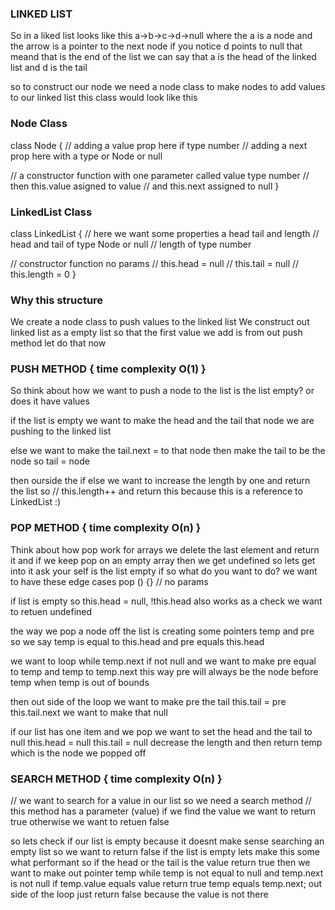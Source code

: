 ### LINKED LIST

So in a liked list looks like this a->b->c->d->null
where the a is a node and the arrow is a pointer to the next node
if you notice d points to null that meand that is the end of the list
we can say that a is the head of the linked list and d is the tail

so to construct our node we need a node class to make nodes to add values to our linked list this class would look like this

### Node Class

class Node {
// adding a value prop here if type number
// adding a next prop here with a type or Node or null

// a constructor function with one parameter called value type number
// then this.value asigned to value
// and this.next assigned to null
}

### LinkedList Class

class LinkedList {
// here we want some properties a head tail and length
// head and tail of type Node or null
// length of type number

// constructor function no params
// this.head = null
// this.tail = null
// this.length = 0
}

### Why this structure

We create a node class to push values to the linked list
We construct out linked list as a empty list so that the first value we add is from out push method let do that now

### PUSH METHOD { time complexity O(1) }

So think about how we want to push a node to the list
is the list empty? or does it have values

if the list is empty we want to make the head and the tail that node we are pushing to the linked list

else we want to make the tail.next = to that node then make the tail to be the node so tail = node

then ourside the if else we want to increase the length by one and return the list so
// this.length++ and return this because this is a reference to LinkedList :)

### POP METHOD { time complexity O(n) }

Think about how pop work for arrays we delete the last element and return it
and if we keep pop on an empty array then we get undefined so lets get into it
ask your self is the list empty if so what do you want to do?
we want to have these edge cases
pop () {} // no params

if list is empty so this.head = null, !this.head also works as a check
we want to retuen undefined

the way we pop a node off the list is creating some pointers temp and pre
so we say temp is equal to this.head and pre equals this.head

we want to loop while temp.next if not null
and we want to make pre equal to temp and temp to temp.next
this way pre will always be the node before temp when temp is out of bounds

then out side of the loop we want to make pre the tail
this.tail = pre
this.tail.next we want to make that null

if our list has one item and we pop we want to set the head and the tail to null
this.head = null
this.tail = null
decrease the length and then return temp which is the node we popped off

### SEARCH METHOD { time complexity O(n) }

// we want to search for a value in our list so we need a search method
// this method has a parameter (value) if we find the value we want to return true otherwise we want to retuen false

so lets check if our list is empty because it doesnt make sense searching an empty list so we want to return false if the list is empty
lets make this some what performant so if the head or the tail is the value return true
then we want to make out pointer temp
while temp is not equal to null and temp.next is not null
if temp.value equals value return true
temp equals temp.next;
out side of the loop just return false because the value is not there
